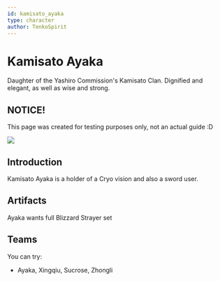 ```yaml
---
id: kamisato_ayaka
type: character
author: TenkoSpirit
---
```


# Kamisato Ayaka

Daughter of the Yashiro Commission's Kamisato Clan. Dignified and elegant, as well as wise and strong. 

## NOTICE!

This page was created for testing purposes only, not an actual guide :D

![](/img/characters/kamisato_ayaka/avatar.webp)

## Introduction

Kamisato Ayaka is a holder of a Cryo vision and also a sword user.

## Artifacts

Ayaka wants full Blizzard Strayer set

## Teams

You can try:

 - Ayaka, Xingqiu, Sucrose, Zhongli

